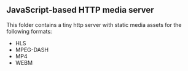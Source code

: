 ## JavaScript-based HTTP media server

This folder contains a tiny http server with static media assets for the following formats:
- HLS
- MPEG-DASH
- MP4
- WEBM
